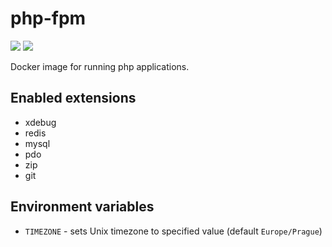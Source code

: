 # php-fpm
![](https://img.shields.io/docker/cloud/build/elisiondesign/php-fpm.svg) 
![](https://img.shields.io/docker/pulls/elisiondesign/php-fpm.svg)

Docker image for running php applications.

## Enabled extensions
- xdebug
- redis
- mysql
- pdo
- zip
- git

## Environment variables
- `TIMEZONE` - sets Unix timezone to specified value (default `Europe/Prague`)
